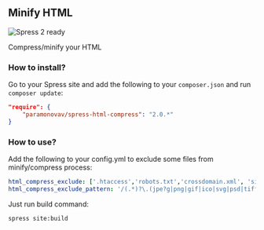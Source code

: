 ## Minify HTML

![Spress 2 ready](https://img.shields.io/badge/Spress%202-ready-brightgreen.svg)

Compress/minify your HTML

### How to install?

Go to your Spress site and add the following to your `composer.json` and run 
`composer update`:

```json
"require": {
    "paramonovav/spress-html-compress": "2.0.*"
}
```

### How to use?

Add the following to your config.yml to exclude some files from minify/compress process:

```yaml
html_compress_exclude: ['.htaccess','robots.txt','crossdomain.xml', 'sitemap.xml','nortonsw_bc7be3d0-796e-0.html','BingSiteAuth.xml']
html_compress_exclude_pattern: '/(.*)?\.(jpe?g|png|gif|ico|svg|psd|tiff|webm|mov|avi|mkv|mp4|eot|ttf|otf|woff|woff2|webp)$/i'
```

Just run build command:

```bash
spress site:build
```
